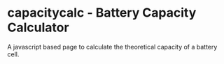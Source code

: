 # capacitycalc - Battery Capacity Calculator
A javascript based page to calculate the theoretical capacity of a battery cell.
